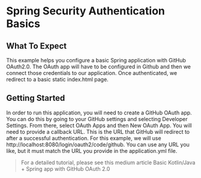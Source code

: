 # Spring Security Authentication Basics

## What To Expect
This example helps you configure a basic Spring application with GitHub OAuth2.0. The OAuth app will have to be configured in Github and then we connect those credentials to our application. Once authenticated, we redirect to a basic static index.html page.

## Getting Started
In order to run this application, you will need to create a GitHub OAuth app. You can do this by going to your GitHub settings and selecting Developer Settings. From there, select OAuth Apps and then New OAuth App. You will need to provide a callback URL. This is the URL that GitHub will redirect to after a successful authentication. For this example, we will use http://localhost:8080/login/oauth2/code/github. You can use any URL you like, but it must match the URL you provide in the application.yml file.

> For a detailed tutorial, please see this medium article Basic Kotlin/Java + Spring app with GitHub OAuth 2.0

